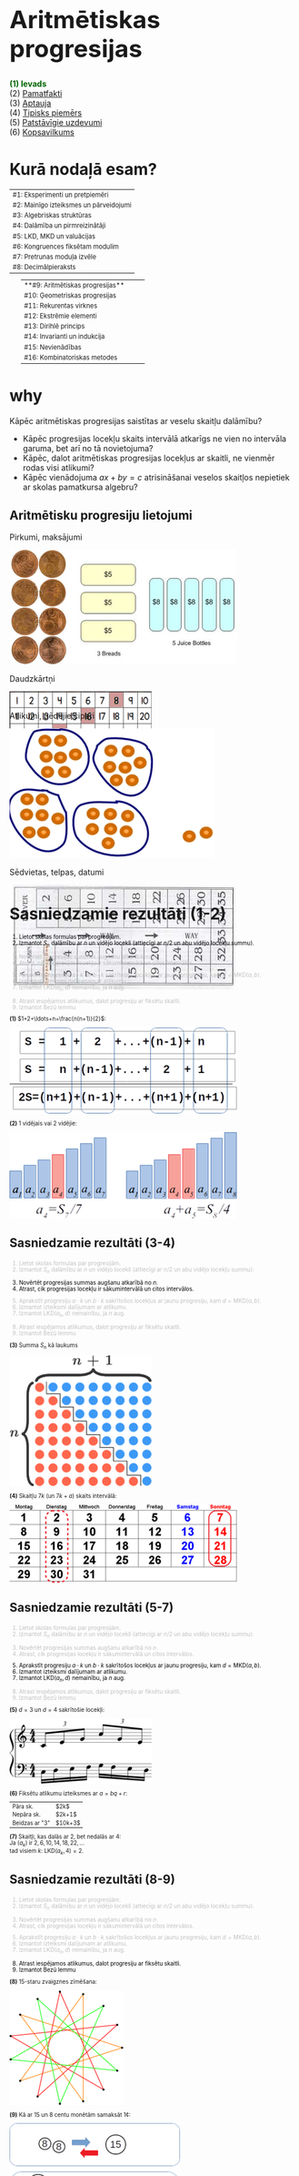 # &nbsp;

<hgroup>

<h1 style="font-size:32pt">Aritmētiskas progresijas</h1>

</hgroup><hgroup>

<span style="color:darkgreen">**(1) Ievads**</span>  
<span>(2) [Pamatfakti](#section-1)</span>  
<span>(3) [Aptauja](#section-2)</span>  
<span>(4) [Tipisks piemērs](#section-3)</span>  
<span>(5) [Patstāvīgie uzdevumi](#section-4)</span>  
<span>(6) [Kopsavilkums](#section-5)</span>

</hgroup>


# <lo-theory/> Kurā nodaļā esam?

<hgroup style="width: 48%; font-size:80%">

<table>
<tr><td style="text-align:left">#1: Eksperimenti un pretpiemēri</td></tr>
<tr><td style="text-align:left">#2: Mainīgo izteiksmes un pārveidojumi</td></tr>
<tr><td style="text-align:left">#3: Algebriskas struktūras</td></tr>
<tr><td style="text-align:left">#4: Dalāmība un pirmreizinātāji</td></tr>
<tr><td style="text-align:left">#5: LKD, MKD un valuācijas</td></tr>
<tr><td style="text-align:left">#6: Kongruences fiksētam modulim</td></tr>
<tr><td style="text-align:left">#7: Pretrunas moduļa izvēle</td></tr>
<tr><td style="text-align:left">#8: Decimālpieraksts</td></tr>
</table>

</hgroup>
<hgroup style="margin-left: 4%; width: 45%; font-size:80%">

<table>
<tr><td style="text-align:left"><red>**#9: Aritmētiskas progresijas**</red></td></tr>
<tr><td style="text-align:left">#10: Ģeometriskas progresijas&nbsp;&nbsp;&nbsp;&nbsp;&nbsp;&nbsp;&nbsp;&nbsp;&nbsp;&nbsp;&nbsp;&nbsp;&nbsp;&nbsp;&nbsp;</td></tr>
<tr><td style="text-align:left">#11: Rekurentas virknes</td></tr>
<tr><td style="text-align:left">#12: Ekstrēmie elementi</td></tr>
<tr><td style="text-align:left">#13: Dirihlē princips</td></tr>
<tr><td style="text-align:left">#14: Invarianti un indukcija</td></tr>
<tr><td style="text-align:left">#15: Nevienādības</td></tr>
<tr><td style="text-align:left">#16: Kombinatoriskas metodes</td></tr>
</table>

</hgroup>



# <lo-why/> why

<div class="bigWhy">
Kāpēc aritmētiskas progresijas 
saistītas ar veselu skaitļu dalāmību?
</div>

<div class="smallWhy">

* Kāpēc progresijas locekļu skaits intervālā atkarīgs ne vien no intervāla
garuma, bet arī no tā novietojuma?
* Kāpēc, dalot aritmētiskas progresijas locekļus ar skaitli, 
ne vienmēr rodas visi atlikumi?
* Kāpēc vienādojuma $ax+by=c$ atrisināšanai veselos skaitļos 
nepietiek ar skolas pamatkursa algebru?

</div>

## <lo-why/> Aritmētisku progresiju lietojumi

<section style="height:300px;">

<hgroup>

Pirkumi, maksājumi

![Linear shopping](shopping.png)

</hgroup><hgroup>

Daudzkārtņi

![Multiples of 8](multiples-of-8.png)


</hgroup>

</section>

<section style="height:300px;">

<hgroup>

Atlikumi, pēdējie cipari

![Division remainders](division-remainders.png)

</hgroup><hgroup>

Sēdvietas, telpas, datumi

![Seat plan](seat-plan.jpg)

</hgroup>

</section>


 
# <lo-theory/> Sasniedzamie rezultāti (1-2)

<hgroup style="font-size:70%">

<div style="color:black">

1. Lietot skolas formulas par progresijām.
2. Izmantot $S_n$ dalāmību 
ar $n$ un vidējo locekli (attiecīgi ar $n/2$ un abu vidējo locekļu summu).

</div>

<div style="color:silver">

3. Novērtēt progresijas summas augšanu atkarībā no $n$.
4. Atrast, cik progresijas locekļu ir sākumintervālā un citos intervālos.

</div>

<div style="color:silver">

5. Aprakstīt progresiju $a\cdot{}k$ un $b\cdot{}k$ sakrītošos locekļus ar 
jaunu progresiju, kam $d = \mbox{MKD}(a,b)$.
6. Izmantot izteiksmi dalījumam ar atlikumu.
7. Izmantot $\mbox{LKD}(a_n,d)$ nemainību, ja $n$ aug.

</div>

<div style="color:silver">

8. Atrast iespējamos atlikumus, dalot progresiju ar fiksētu skaitli. 
9. Izmantot Bezū lemmu

</div>

</hgroup>

<hgroup style="font-size:70%">

**(1)** $1+2+\ldots+n=\frac{n(n+1)}{2}$:

![Trepes](sum-first-n.png)

**(2)** $1$ vidējais vai $2$ vidējie:

![Trepes](staircase-middle.png)



</hgroup>



## <lo-theory/> Sasniedzamie rezultāti (3-4)

<hgroup style="font-size:70%">

<div style="color:silver">

1. Lietot skolas formulas par progresijām.
2. Izmantot $S_n$ dalāmību 
ar $n$ un vidējo locekli (attiecīgi ar $n/2$ un abu vidējo locekļu summu).

</div>

<div style="color:black">

3. Novērtēt progresijas summas augšanu atkarībā no $n$.
4. Atrast, cik progresijas locekļu ir sākumintervālā un citos intervālos.

</div>

<div style="color:silver">

5. Aprakstīt progresiju $a\cdot{}k$ un $b\cdot{}k$ sakrītošos locekļus ar 
jaunu progresiju, kam $d = \mbox{MKD}(a,b)$.
6. Izmantot izteiksmi dalījumam ar atlikumu.
7. Izmantot $\mbox{LKD}(a_n,d)$ nemainību, ja $n$ aug.

</div>

<div style="color:silver">

8. Atrast iespējamos atlikumus, dalot progresiju ar fiksētu skaitli. 
9. Izmantot Bezū lemmu

</div>

</hgroup>

<hgroup style="font-size:70%">


**(3)** Summa $S_n$ kā laukums

![Trepe](sum-first-n-staircases.png)

**(4)** Skaitļu $7k$ (un $7k+a$) skaits intervālā:

![Kalendārs](calendar.png)



</hgroup>



## <lo-theory/> Sasniedzamie rezultāti (5-7)

<hgroup style="font-size:70%">

<div style="color:silver">

1. Lietot skolas formulas par progresijām.
2. Izmantot $S_n$ dalāmību 
ar $n$ un vidējo locekli (attiecīgi ar $n/2$ un abu vidējo locekļu summu).

</div>

<div style="color:silver">

3. Novērtēt progresijas summas augšanu atkarībā no $n$.
4. Atrast, cik progresijas locekļu ir sākumintervālā un citos intervālos.

</div>

<div style="color:black">

5. Aprakstīt progresiju $a\cdot{}k$ un $b\cdot{}k$ sakrītošos locekļus ar 
jaunu progresiju, kam $d = \mbox{MKD}(a,b)$.
6. Izmantot izteiksmi dalījumam ar atlikumu.
7. Izmantot $\mbox{LKD}(a_n,d)$ nemainību, ja $n$ aug.

</div>

<div style="color:silver">

8. Atrast iespējamos atlikumus, dalot progresiju ar fiksētu skaitli. 
9. Izmantot Bezū lemmu

</div>

</hgroup>

<hgroup style="font-size:70%">

**(5)** $d=3$ un $d=4$ sakrītošie locekļi:

![Polyrhythm](polyrhythm.png)

**(6)** Fiksētu atlikumu izteiksmes ar $a=bq+r$:

<table>
<tr><td>Pāra sk.</td><td>$2k$</td></tr>
<tr><td>Nepāra sk.</td><td>$2k+1$</td></tr>
<tr><td>Beidzas ar "3"</td><td>$10k+3$</td></tr>
</table>

**(7)** Skaitļi, kas dalās ar $2$, bet nedalās ar $4$:  
Ja $(a_k)$ ir $2,6,10,14,18,22,\ldots$  
tad visiem $k$: $\mbox{LKD}(a_k,4)=2$.


</hgroup>




## <lo-theory/> Sasniedzamie rezultāti (8-9)

<hgroup style="font-size:70%">

<div style="color:silver">

1. Lietot skolas formulas par progresijām.
2. Izmantot $S_n$ dalāmību 
ar $n$ un vidējo locekli (attiecīgi ar $n/2$ un abu vidējo locekļu summu).

</div>

<div style="color:silver">

3. Novērtēt progresijas summas augšanu atkarībā no $n$.
4. Atrast, cik progresijas locekļu ir sākumintervālā un citos intervālos.

</div>

<div style="color:silver">

5. Aprakstīt progresiju $a\cdot{}k$ un $b\cdot{}k$ sakrītošos locekļus ar 
jaunu progresiju, kam $d = \mbox{MKD}(a,b)$.
6. Izmantot izteiksmi dalījumam ar atlikumu.
7. Izmantot $\mbox{LKD}(a_n,d)$ nemainību, ja $n$ aug.

</div>

<div style="color:black">

8. Atrast iespējamos atlikumus, dalot progresiju ar fiksētu skaitli. 
9. Izmantot Bezū lemmu

</div>

</hgroup>

<hgroup style="font-size:70%">

**(8)** $15$-staru zvaigznes zīmēšana:

![Zvaigzne](regular-polygram.png)

**(9)** Kā ar $15$ un $8$ centu monētām samaksāt 1¢:

![Money Exchange](money-exchange.png)

</hgroup>






# &nbsp;

<hgroup>

<h1 style="font-size:32pt">Aritmētiskas progresijas</h1>

</hgroup><hgroup>

<span>(1) [Ievads](#section)</span>  
<span style="color:darkgreen">**(2) Pamatfakti**</span>  
<span>(3) [Aptauja](#section-2)</span>  
<span>(4) [Tipisks piemērs](#section-3)</span>  
<span>(5) [Patstāvīgie uzdevumi](#section-4)</span>  
<span>(6) [Kopsavilkums](#section-5)</span>

</hgroup>


# <lo-theory/> Aritmētiskas progresijas skolā

**Definīcija:** Par *aritmētisku progresiju* sauc tādu virkni $a_1,a_2,\ldots$, kurā
jebkuru blakusesošu locekļu starpība ir konstanta: 

$$a_{n+1} = a_n + d,\;\;\mbox{ja}\;\;n \geq 1.$$

Šo nākamā un iepriekšējā locekļa starpību $d$ 
sauc par progresijas *diferenci* (<blue>*common difference, die Differenz,
шаг*</blue>).

## <lo-theory/> Progresiju formulas

*Progresijas $n$-tais loceklis:*
$$a_n = a_1 + (n-1)d,\;\;\mbox{kur $n>1$.}$$

*Progresijas pirmo $n$ locekļu summa:*
$$S_n = a_1 + a_2 + \ldots + a_n.$$

*Šo summu var aprēķināt ar formulu:*
$$S_n = \frac{a_1 + a_n}{2}\cdot{} n$$


## <lo-summary/> Summa 1+2+...+n


Bieži jāsummē naturālie skaitļi līdz $n$:

$$ 1+2+\ldots+(n-1)+n = \frac{n(n+1)}{2}.$$

Lai gan polinoma $\frac{n(n+1)}{2} = \frac{1}{2}n^2 + \frac{1}{2}n$ 
abi koeficienti ir daļskaitļi, visas tā vērtības ir 
naturāli skaitļi, jo reizinājums $n(n+1)$ vienmēr ir pāru. 


## <lo-yellow/> Trijstūru skaitļi

<hgroup>

Summai $1+2+\ldots+n$ ir līdzība ar t.s. "trijstūru skaitļiem":  

![Triangular numbers](triangular-numbers.png)

</hgroup>

<hgroup>

Trijstūru skaitlis $T_n$ izsaka arī, cik veidos no $n+1$ elementiem var 
izvēlēties divus: $T_n = C_{n+1}^2$.

![Kombinācijas](combinations-by-2.png)

</hgroup>





# <lo-theory/> Progresijas summas dalāmība

**Apgalvojums:** Katrai aritmētiskai progresijai ar $n$ veseliem locekļiem
$a_1,a_2,\ldots,a_n$ ir spēkā:   
**(a)** Visu $n$ locekļu aritmētiskais vidējais sakrīt ar vidējo locekli 
${\displaystyle a_{\frac{n+1}{2}}}$, ja $n$ ir nepāru un ar divu vidējo 
locekļu aritmētisko vidējo, ja $n$ ir pāru.   
**(b)** Summa $S_n = a_1 + a_2 + \ldots + a_n$ dalās ar $n$ (ja $n$ ir nepāru)
un ar $n/2$, ja $n$ ir pāru. Tā dalās arī ar vidējo locekli (attiecīgi - ar
divu vidējo locekļu summu).

## <lo-summary/> Piemēri: Progresiju summas

![Trepe ar vidējo](staircase-middle.png)

* *Ja $n$ ir nepāru:* $S_7 = a_1+a_2+a_3 + a_4 + a_5 + a_6 + a_7 = \frac{a_1+a_7}{2}\cdot{}7$ dalās ar $7$ un ar $a_4=\frac{a_1+a_7}{2}$. 

* *Ja $n$ ir pāru:* $S_8 = a_1+a_2+a_3 + a_4 + a_5 + a_6 + a_7 + a_8 = \frac{a_1+a_8}{2}\cdot{}7$ 
dalās ar $n/2=4$ un ar $a_4+a_5$: divkāršotu progresijas aritmētisko vidējo.  
(Ja $n$ ir pāru, tad aritmētiskais vidējais var nebūt vesels.)




## <lo-sample/> LV.NO.2015.10.3

Vairāku pēc kārtas sekojošu naturālu skaitļu summa ir $177$. 
Kādas vērtības var pieņemt
mazākais no šiem saskaitāmajiem?


## <lo-hints/> LV.NO.2015.10.3

* Cik daudzu pēc kārtas sekojošu naturālu skaitļu summa noteikti pārsniedz $177$?
* Kā samazināt aplūkojamo gadījumu skaitu? Vai ir vērts pārbaudīt summas, 
sākot ar jebkuru naturālu skaitli?


## <lo-soln/> LV.NO.2015.10.3

<hgroup style="font-size:90%">

* Ja $n$ ir nepāru, tad $S_n = 177 = a_{vid}\cdot{}n$. 
* Var būt $n=3$ vai $n = 59$  
(bet $1 + \ldots + 59 > 177$).

**(A)** $177 = 3\cdot 59 =$  
$=58+$<red>$59$</red>$+60$.

</hgroup><hgroup style="font-size:90%">

* Ja $n$ ir pāru, tad $S_n$ dalās ar $n/2$. 
* Var būt $n = 2$ vai $n = 6$   
(jo $n = 2\cdot 59$ ir par lielu).

**(B)** $177 = 2\cdot 88\frac{1}{2} =$<red>$88 + 89$</red>,  
**(C)** $177 = 6\cdot 29\frac{1}{2} =$  
$=27+28+$<red>$29+30$</red>$+31+32$.

</hgroup>



# <lo-theory/> Kā aug progresijas summa

**Apgalvojums:** Ja $a_n$ ir augoša aritmētiska progresija, 
tad tās summa $S_n$ ir kvadrātfunkcija atkarībā no $n$. 

Lai to pārbaudītu, pārveidojam:
$$S_n = \frac{a_1 + a_n}{2}\cdot{}n = \frac{2a_1 + (n-1)d}{2}\cdot{}n = $$
$$= \frac{d}{2}n^2 + \left( a_1 - \frac{d}{2} \right)n.$$

## <lo-summary/> Tuvināšana ar trijstūra laukumu

<hgroup>

![Tuvināšana](approximation.png)

</hgroup>
<hgroup>

* Progresijas summa aptuveni proporcionāla reizinājumam $n\cdot{}n = n^2$. 
* Progresijas summa (mūsu zīmējumā: $\frac{n(n+1)}{2}$) nav precīzi vienāda ar 
trijstūra vai trapeces laukumu, jo ir jāpieskaita arī "zobiņu" laukums. 

</hgroup>



## <lo-sample/> LV.NO.2002.8.3 

Burtnīcā ir $100$ lapas; tās lappuses sanumurētas dabīgā kārtībā ar numuriem 
no $1$ līdz $200$. Vai izrauto lappušu numuru summa var būt $1000$, ja tiek izrautas  
**(a)** $31$ lapa;   
**(b)** $30$ lapas?   
*Piezīme.* Lapas var neraut pēc kārtas.


## <lo-hints/> LV.NO.2002.8.3 

* Vai ir ekstrēma (lielākā/mazākā) vērtība, ko gribētu pārbaudīt?
* Izraujot $1$ lapu, summai pievienojas divi lappušu numuri. Kādas var
būt šo abu lappušu numuru summas?


## <lo-soln/> Atlikumi un nevienādības
 
**(a)** summa būtu nepāru. 
**(b)** trīsdesmit $4k_i-1$ summa nedalītos ar $4$.

Var pamatot arī ar nevienādību:  
Jau $1+\ldots+60 > 1000$, tādēļ pat vismazāko lapu numuru summa ir par lielu.





## <lo-yellow/> Vienmērīgi paātrināta kustība

**Apgalvojums:** Ja materiāls punkts kustas ar sākotnējo ātrumu 
$v_0$ un paātrinājumu $a$, tad tā noietais ceļš iegūstams 
ar formulu, kas līdzīgi iepriekšējai ir kvadrātfunkcija no laika $t$:
$$s = v_0t + \frac{at^2}{2}.$$

*Piezīme.* Ja materiāls punkts sākumā ir nekustīgs ($v=0$) 
un pēc tam brīvi krīt $t$ sekundes ar paātrinājumu $g = 9.81\,m/s^2$, 
tad tā pārvietojums ir $\frac{gt^2}{2}$.


## <lo-yellow/> Vidējais ātrums

Līdzīgi kā aritmētiskas progresijas summa izmanto vidējo locekli, 
vienmērīgi paātrinātas kustības ceļu var atrast, izmantojot vidējo ātrumu.

![Accelerated motion](accelerated-motion.png)

Brīvās krišanas paātrinājumam $g \approx 10\,m/s^2$:

* Pirmajā sekundē krīt $5\,m$,
* Otrajā sekundē krīt $15\,m$,
* Trešajā sekundē krīt $25\,m$, utt. 




# <lo-theory/> Lielāko diferenci meklējot (LKD)

**Apgalvojums:** Katrai augošai naturālu skaitļu virknei 
$a_1 < a_2 < \ldots < a_n$ atradīsies lielākais 
$d$, ka visi $a_i$ pieder aritmētiskai progresijai ar
diferenci $d$. Tas ir visu starpību $(a_i - a_j)$ 
lielākais kopīgais dalītājs. 

![LKD](greatest-common-divisor.png)



## <lo-theory/> Mazāko diferenci meklējot (MKD)

**Apgalvojums:** Divām aritmētiskām progresijām ar diferencēm $d_1$ 
un $d_2$ vai nu nav kopīgu locekļu, vai arī
tie veido aritmētisku progresiju ar diferenci 
$\mbox{MKD}(d_1,d_2)$   
*Piezīme.* Ar $\mbox{MKD}(a,b)$ apzīmējam divu skaitļu mazāko kopīgo dalāmo.


![MKD](least-common-multiple.png)





## <lo-sample/> BBK2012.P1.36/LV.SO.2017.10.2

Trīs no aritmētiskās progresijas locekļiem ir $41$, $113$, $193$. 
Atrast lielāko iespējamo diferences vērtību, ja 
zināms, ka tā ir vesels skaitlis.


## <lo-hints/>  BBK2012.P1.36/LV.SO.2017.10.2

* Vai progresijas locekļi $41$, $113$, $193$ seko pēc kārtas?
* Kāda ir vienkārša aritmētiska progresija (ne obligāti ar lielāko diferenci), 
kas satur šos skaitļus?
* Vai diferenci var izvēlēties jebkādu? Kāda īpašība tai jāizpilda?


## <lo-soln/>  BBK2012.P1.36/LV.SO.2017.10.2

* Aplūkojam starpības $113 - 41 = 72$, $193 - 113 = 80$. 
* $\mbox{LKD}(80,72) = \mbox{LKD}(72,8) = \mbox{LKD}(8,0)$ (Eiklīda algoritms)
* Diference var būt $8$ (vai kāds no $8$ dalītājiem). Nevar 
būt lielāks par $8$. 







# <lo-theory/> Locekļu skaits intervālā

**Apgalvojums:** Intervālā $[1;n]$ ir tieši 
$\lfloor n/d \rfloor$ daudzkārtņu progresijai 
$a_k = k\cdot d$, $k \in \mathbb{N}$. 

*Piezīme.* Ar $\lfloor x \rfloor$ apzīmē skaitļa $x$ apakšējo veselo 
daļu: tas ir lielākais veselais skaitlis, kas nepārsniedz $x$. Piemēram, 
$\lfloor 2.4 \rfloor = 2$, $\lfloor -3.14 \rfloor = -4$. 


## <lo-summary/> Intervāli un progresijas

![Rounding](rounding.png)

* Ja progresija ir $d, 2d, 3d, \ldots$, tad locekļu skaitu iegūst $n/d$ noapaļojot 
**uz leju** - līdz tuvākajam veselajam skaitlim, kurš **nepārsniedz** $n/d$. 
* Citos gadījumos drošāk atrast pirmo un pēdējo locekli.

Piemēri:  
**(A)** $a_k = 5k$ ir $\lfloor 24/5 \rfloor = \lfloor 4.8 \rfloor$ jeb <red>$4$</red> locekļi 
intervālā $[1;24]$  
**(B)** $a_k = 2 + 5k$ pirmais loceklis intervālā $[1;24]$ ir $a_0 = 2$, bet 
pēdējais ir $a_4 = 22$. To pavisam ir $(4-0)+1$ jeb <red>$5$</red>.



## <lo-sample/> BBK2012.P1.123

Cik daudz ir tādu naturālu skaitļu $n \leq 1000$, 
kuri nedalās ne ar $5$, ne ar $7$?

## <lo-hints/> Ieteikumi 

**Stratēģija:** Saskaitīt kaut ko citu.

* Cik ir skaitļu, kas dalās ar $5$? Ar $7$?
* Cik ir skaitļu, kas dalās ar abiem?
* Kā novērtēt aritmētisko progresiju locekļu skaitu $\mathbb{N}$ 
sākumintervālā $[1;1000]$


## <lo-soln/> Eilera-Venna diagramma

* Ar $5$ dalās $\left| A \right| = \lfloor 1000/5 \rfloor = 200$ skaitļi.
* Ar $7$ dalās $\left| B \right| = \lfloor 1000/7 \rfloor = 142$ skaitļi.
* Ar abiem dalās $\left| A \cap B \right| = \lfloor 1000/35 \rfloor = 28$ skaitļi.
* Visa zilā daļa ir $|A|+|B|-\left| A \cap B \right| = 314$.
* Ne ar $5$, ne ar $7$ nedalās $1000 - 314 = 686$. 

![Venn Diagram](venn-35.png)








# <lo-theory/> Dalāmība ar atlikumu

**Apgalvojums:** Ja $a$ ir vesels skaitlis, bet $b$ ir naturāls skaitlis, 
tad var izteikt:
$$a = q\cdot b +r,\;\;\mbox{kur $0 \leq r < b$.}$$

$q \in \mathbb{Z}$ sauc par $a$ un $b$ dalījuma veselo daļu, 
bet $r$ sauc par *atlikumu*.




## <lo-summary/> Piemēri dalīšanai ar atlikumu

* Pāra skaitļus $n$ var izteikt formā $2q$
* Nepāra skaitļus $n$ var izteikt formā $2q+1$
* Skaitļus, kuru decimālpieraksts beidzas ar ciparu "7" var izteikt formā $10q+7$


## <lo-sample/> LV.NO.2009.8.1 


Tabulā (sk. zīmējumu) Katrīnai jāizvēlas $4$ rūtiņas tā, ka katrā rindā un 
katrā kolonnā tika izvēlēta tieši viena rūtiņa. Pierādiet: neatkarīgi no tā, kuras 
$4$ rūtiņas saskaņā ar šiem noteikumiem Katrīna izvēlēsies, tajās ierakstīto skaitļu summa būs $64$. 

<!--
![tabula](LV.NO.2009.8.1.png)
-->

<table>
<tr><td>$1$</td><td>$3$</td><td>$5$</td><td>$7$</td></tr>
<tr><td>$9$</td><td>$11$</td><td>$13$</td><td>$15$</td></tr>
<tr><td>$17$</td><td>$19$</td><td>$21$</td><td>$23$</td></tr>
<tr><td>$25$</td><td>$27$</td><td>$29$</td><td>$31$</td></tr>
</table>


## <lo-hints/> LV.NO.2009.8.1

* "Katrā rindā un katrā kolonnā tika izvēlēta tieši viena rūtiņa" -
Kuras šaha figūras neapdraudētu cita citu, ja tās šādi izvietotu?
* Cik veidos kvadrātā $4 \times 4$ var izvēlēties četras rūtiņas 
atbilstoši šim nosacījumam? (Ja veidu ir ļoti nedaudz - varbūt 
tos visus var pārbaudīt, tieši saskaitot?)
* Kāda īpašība saglabājas nemainīga/invarianta, neatkarīgi 
no tā, kā izvēlamies četras rūtiņas?

## <lo-soln/> LV.NO.2009.8.1 

Dalot ar atlikumu, piemēram, ar $8$ katrs skaitlis $a$ pārveidojas
par summu $8k+r$, kur $k$ ir dalījums un $r$ - atlikums. 

![Matricas](matrix-sum.png)

Neatkarīgi no rūtiņu izvēles pirmajā tabuliņā būs tieši pa vienam 
skaitlim no $\{ 0,8,16,24 \}$, bet otrajā pa vienam no 
$\{ 1,3,5,7 \}$. To visu summa ir $48 + 16 = 64$. 








# <lo-theory/> Aritmētiskas progresijas atlikumi

**Apgalvojums:** Ja $(a_k)$ ir aritmētiska progresija ar diferenci $d$, 
$m$ ir kaut kāds naturāls skaitlis, un $\mbox{LKD}(d,m)=K$, tad 
progresija $a_k$ pieņem $m/K$ dažādus atlikumus, 
dalot ar $m$.   

*Piezīme:* Atlikumi ik pēc $m/K$ soļiem cikliski atkārtojas.  
Ja diference $d$ un dalītājs $m$ ir savstarpēji pirmskaitļi, 
tad progresija pieņem visus $m$ atlikumus. 


## <lo-summary/> Piemēri: Atlikumi ar 8

<hgroup style="font-size: 70%">

<table>
<tr><th>A0</th><th>A1</th><th>A2</th><th>A3</th><th>A4</th><th>A5</th><th>A6</th><th>A7</th></tr>
<tr><td>0</td><td>&nbsp;</td><td>&nbsp;</td><td>&nbsp;</td><td>&nbsp;</td><td>5</td><td>&nbsp;</td><td>&nbsp;</td></tr>
<tr><td>&nbsp;</td><td>&nbsp;</td><td>10</td><td>&nbsp;</td><td>&nbsp;</td><td>&nbsp;</td><td>&nbsp;</td><td>15</td></tr>
<tr><td>&nbsp;</td><td>&nbsp;</td><td>&nbsp;</td><td>&nbsp;</td><td>20</td><td>&nbsp;</td><td>&nbsp;</td><td>&nbsp;</td></tr>
<tr><td>&nbsp;</td><td>25</td><td>&nbsp;</td><td>&nbsp;</td><td>&nbsp;</td><td>&nbsp;</td><td>30</td><td>&nbsp;</td></tr>
<tr><td>&nbsp;</td><td>&nbsp;</td><td>&nbsp;</td><td>35</td><td>&nbsp;</td><td>&nbsp;</td><td>&nbsp;</td><td>&nbsp;</td></tr>
<tr><td>40</td><td>&nbsp;</td><td>&nbsp;</td><td>&nbsp;</td><td>&nbsp;</td><td>45</td><td>&nbsp;</td><td>&nbsp;</td></tr>
</table>

$\mbox{LKD}(5,8)=1$, t.i. progresijai $5k$ ir visi atlikumi, dalot ar $8$. 

![Polygram](polygram-8-5.png)


</hgroup>
<hgroup style="font-size: 70%">

<table>
<tr><th>A0</th><th>A1</th><th>A2</th><th>A3</th><th>A4</th><th>A5</th><th>A6</th><th>A7</th></tr>
<tr><td>0</td><td>&nbsp;</td><td>&nbsp;</td><td>&nbsp;</td><td>&nbsp;</td><td>&nbsp;</td><td>6</td><td>&nbsp;</td></tr>
<tr><td>&nbsp;</td><td>&nbsp;</td><td>&nbsp;</td><td>&nbsp;</td><td>12</td><td>&nbsp;</td><td>&nbsp;</td><td>&nbsp;</td></tr>
<tr><td>&nbsp;</td><td>&nbsp;</td><td>18</td><td>&nbsp;</td><td>&nbsp;</td><td>&nbsp;</td><td>&nbsp;</td><td>&nbsp;</td></tr>
<tr><td>24</td><td>&nbsp;</td><td>&nbsp;</td><td>&nbsp;</td><td>&nbsp;</td><td>&nbsp;</td><td>30</td><td>&nbsp;</td></tr>
</table>

$\mbox{LKD}(6,8)=2$, t.i. progresijai $6k$ ir tikai $8/2=4$ atlikumi, dalot ar $8$. Ja zīmē atlikumus pa apli (un savieno ik pēc 
$6$ soļiem), rodas nevis zvaigznīte, bet divi cikli - sarkanais un oranžais.

![Polygram](polygram-8-6.png)

</hgroup>



## <lo-sample/> BBK2012.P1.122/LV.VO.1983.8.1

Cik daudz ir tādu naturālu skaitļu $n \leq 1983$, kuriem $3n+5$ 
dalās ar $7$?


## <lo-hints/> BBK2012.P1.122/LV.VO.1983.8.1

* Vai ir kaut viens skaitlis formā $3n + 5$, kas dalās ar $7$?
* Ja kādai $n$ vērtībai $3n+5$ dalās ar $7$, kura būs nākamā $n$ vērtība, kurai 
dalīsies?


## <lo-soln/> BBK2012.P1.122/LV.VO.1983.8.1

<hgroup>

<table>
<tr>
<th>A0</th><th>A1</th><th>A2</th><th>A3</th><th>A4</th><th>A5</th><th>A6</th>
</tr>
<tr>
<td>&nbsp;</td><td>&nbsp;</td><td>&nbsp;</td><td>&nbsp;</td>
<td>&nbsp;</td><td>$5$</td><td>&nbsp;</td>
</tr>
<tr>
<td>&nbsp;</td><td>$8$</td><td>&nbsp;</td><td>&nbsp;</td>
<td>$11$</td><td>&nbsp;</td><td>&nbsp;</td>
</tr>
<tr>
<td style="background-color:silver">$14$</td><td>&nbsp;</td><td>&nbsp;</td><td>$17$</td>
<td>&nbsp;</td><td>&nbsp;</td><td>$20$</td>
</tr>
<tr>
<td>&nbsp;</td><td>&nbsp;</td><td>$23$</td><td>&nbsp;</td>
<td>&nbsp;</td><td>$26$</td><td>&nbsp;</td>
</tr>
<tr>
<td>&nbsp;</td><td>$29$</td><td>&nbsp;</td><td>&nbsp;</td>
<td>$32$</td><td>&nbsp;</td><td>&nbsp;</td>
</tr>
<tr>
<td style="background-color:silver">$35$</td><td>&nbsp;</td><td>&nbsp;</td><td>$38$</td>
<td>&nbsp;</td><td>&nbsp;</td><td>$41$</td>
</tr>
<tr>
<td>&nbsp;</td><td>&nbsp;</td><td>$44$</td><td>&nbsp;</td>
<td>&nbsp;</td><td>$47$</td><td>&nbsp;</td>
</tr>

</table>

</hgroup><hgroup>

* $\mbox{LKD}(3,7)=1$, t.i. progresijā $3n+5$ 
katrs septītais dalīsies ar $7$. 
* Der skaitļi $14,35,\ldots$ (progresija ar diferenci $21$)
* Lielākais ir $1967 = 93\cdot{}21 + 14 < 1983$. 
* Pavisam ir $94$ šādi locekļi.

</hgroup>


# <lo-theory/> Bezū lemma

**Lemma (<blue>Bézout's lemma</blue>):** Ja $a$ un $b$ ir naturāli skaitļi
un $\mbox{LKD}(a,b)=d$, tad eksistē veseli $x$ un $y$, ka $ax+by=d$. 

*Piezīme:* Ja $\mbox{LKD}(a,b)=1$, tad aritmētiskā progresijā $a_k = a\cdot{}k$ 
atradīsies visi $b$ iespējamie atlikumi, dalot ar $b$ (ieskaitot atlikumu $1$).  
*Piezīme 2:* Praktiski tas nozīmē, ka, mainoties ar $a$ un $b$ eirocentu monētām,
var nomaksāt jebkuru veselu skaitu centu tad un tikai tad, ja $a,b$ ir
savstarpēji pirmskaitļi.


## <lo-summary/> Vienādojumi algebrā un skaitļu teorijā

<hgroup>

> Atrisināt: <red>$21x + 14y = 2$</red>.

**Algebrā:**  
Ja abi 
koeficienti vienlaikus nav $0$, vienmēr var atrisināt. Patvaļīgi izvēlas, 
teiksim, $y$. Izsaka otru nezināmo:

$x = \frac{2-14y}{21}$. 

</hgroup>
<hgroup>

**Skaitļu teorijā:** Meklē veselus $x,y$. 
$\mbox{LKD}(14,21) = 7$, tad 
$21x + 14y \neq 2$. 

![Grafiks](grid-equation.png)



</hgroup>




## <lo-sample/> LV.NO.2007.7.1 


Kurus naturālos skaitļus $n$ var izsacīt formā 
${\displaystyle n=\frac{x}{y}}$, 
kur $x = a^5$, $y = b^3$, $a$ un $b$ – naturāli skaitļi? 


## <lo-hints/> LV.NO.2007.7.1 

* Kādi būtu "visvienkāršākie" skaitļi, ko izteikt 
minētajā formā $a^5/b^3$?
* Vai iegūto konstrukciju var attiecināt uz dažiem citiem 
skaitļiem?
* Vai konstrukciju var attiecināt uz visiem naturālajiem skaitļiem?


## <lo-soln/> LV.NO.2007.7.1 

* $n= 1 = \frac{1^5}{1^3}$. Pirmais "interesantais" skaitlis ir $n=2$.
* Izvēlamies $a$ un $b$ kā divnieka pakāpes.
Pēc mēģinājumiem/kļūdām iegūstam, ka $2=\frac{(2^2)^5}{(2^3)^3} = 2^{2\cdot{}5 - 3\cdot3}=2^1$, ja ievieto
$a=2^2=4$ un $b = 2^3 = 8$. 
* Jebkuram citam $n$ arī var izvēlēties $a = n^2$ un $b=n^3$. 

Kāpēc izdevās manipulācija ar pakāpēm? Bezū identitāte skaitļiem $5$ un $3$: 

$$5x + 3y = 1,\;\;\mbox{ja $(x,y)=(2,3)$.}$$


# &nbsp;

<hgroup>

<h1 style="font-size:32pt">Aritmētiskas progresijas</h1>

</hgroup><hgroup>

<span>(1) [Ievads](#section)</span>  
<span>(2) [Pamatfakti](#section-1)</span>  
<span style="color:darkgreen">**(3) Aptauja**</span>  
<span>(4) [Tipisks piemērs](#section-3)</span>  
<span>(5) [Patstāvīgie uzdevumi](#section-4)</span>  
<span>(6) [Kopsavilkums](#section-5)</span>

</hgroup>



# <lo-quiz/> Jautājums Nr.1

Nosaukt piecus mazākos kopīgos dalāmos skaitļiem 
$8$ un $18$. 

## <lo-quiz/> Jautājums Nr.1

* Gan $8$, gan $18$ dalītāji veido aritmētisku progresiju. 
* Šīm progresijām ir kopīgi locekļi - progresija ar $d = \mbox{MKD}(8,18) = 72$. 
* Pirmie pieci $72$ daudzkārtņi ir: $72,144,216,288,360$.


# <lo-quiz/> Jautājums Nr.2

Atrast $\mbox{MKD}(6,7,8)$ - visu trīs skaitļu mazāko kopīgo dalītāju.

## <lo-quiz/> Jautājums Nr.2

* Var noteikt kopsaucēju, piemēram, visām $3$ daļām: 
$$\frac{1}{6} + \frac{1}{7} + \frac{1}{8}.$$
Mazākais skaitlis, kas dalās ar $6$, $7$, $8$ ir $168$. 

Šo pašu rezultātu var iegūt arī divos soļos: 

* Mazākais skaitlis, kurš dalās ar $6$ un $8$ ir $3\cdot{}8 = 24$. 
* Mazākais skaitlis, kurš bez tam dalās ar $7$, ir $7 \cdot{} 24 = 168$.


# <lo-quiz/> Jautājums Nr.3

**(a)** Dota aritmētiska progresija $(a_n)$, kam $a_1 = 12$, $d = 29$. 
Atrast, cik daudzi tās locekļi ir trīsciparu skaitļi.  
**(b)** Kādu $a_1$ jāizvēlas, lai progresijā ar $d=29$ būtu iespējami 
daudz trīsciparu skaitļu?

## <lo-quiz/> Jautājums Nr.3

**(a)** Mazākais trīsciparu skaitlis šajā progresijā ir 
$12 + 4\cdot{}29 = 128$. Lielākais trīsciparu skaitlis 
apmierina $12 + k\cdot{}29 \leq 999$ jeb $k \leq 34$.   
Virknē $4,\ldots,34$ ir pavisam $(34-4)+1 = 31$ loceklis.
Tātad arī attiecīgo progresijas locekļu būs $31$. 

<table>
<tr><th>$k$</th><td>$4$</td><td>$5$</td><td>$6$</td><td>$\ldots$</td><td>$34$</td></tr>
<tr><th>$12+29k$</th><td>$128$</td><td>$157$</td><td>$186$</td><td>$\ldots$</td><td>$998$</td></tr>
</table>


## <lo-quiz/> Jautājums Nr.3

**(b)** Neveicot aprēķinus, $a_1$ izvēlas kā 
mazāko trīsciparu skaitli: $a_1 = 100$. Tad progresijā ir <red>$32$</red> locekļi:
$$100,129,158,187,\ldots,999.$$

Ja progresiju nedaudz nobīdītu, tajā būtu tikai "garantētais" skaits, ko iegūst, dalot 
"trīsciparu skaitļu intervāla" $[100,1000)$ garumu 
$900$ ar $29$ un apaļojot uz leju:
$$\left\lfloor \frac{900}{29} \right\rfloor = \lfloor 31.03448 \rfloor = 31.$$


# <lo-quiz/> Jautājums Nr.4 

Kāds ir mazākais naturālais skaitlis, kuru, dalot ar $20$, atlikumā iegūst $13$, 
bet, dalot ar $21$, atlikumā iegūst $3$.

## <lo-quiz/> Jautājums Nr.4 

* Meklējam atbildi formā $20k+13$ ($k \geq 0$), t.i. kā progresiju <red>$13,33,53,73,\ldots$</red>.
* Ievērojam, ka atlikumi, dalot ar $21$, katrā solī samazinās par $1$:  
Tie veido virkni $13,12,11,\ldots$. 
* Tieši 11. loceklis sarkanajā progresijā dos atlikumu $3$, dalot ar $21$.
* Jāievieto $k=10$. Tad $20k+13 = 213$. 

*Sal. 7.klases Atklātās olimpiādes uzdevumu: [LV.AO.2011.7.3](http://linen-tracer-682.appspot.com/files-prob/numtheory-lv-ao/content.html#/lv.ao.2011.7.3).*  Šis uzdevums ir arī atsevišķs gadījums Ķīniešu atlikumu teorēmai, kuru 7.klase nav vēl mācījusies.



# <lo-quiz/> Jautājums Nr.5

Karlsons sev pusdienām nopirka $8$ pīrādziņus un $15$ magoņmaizītes, bet
Brālītis – vienu pīrādziņu un vienu magoņmaizīti. Karlsons par savām
pusdienām samaksāja tieši divus eiro (katra maizīte un pīrādziņš maksā veselu
skaitu centu). Cik samaksāja Brālītis?

## <lo-quize/> Jautājums Nr.5

* Apzīmējam: $x$ - pīrādziņa cena; $y$ - magoņmaizītes cena.
* Lai $8x + 15y = 200$, $200-8x$ jādalās ar $15$. 
* Tātad, $x$ jādalās ar $5$ un $x=10,25,40,55,\ldots$. 
* Pozitīvs $y$ sanāk tikai tad, ja $x=10$ (un $y=8$).
* Brālītis samaksāja $x+y = 10+8 = 18$ centus. 

*Sal. 7.klases Atklātās olimpiādes uzdevumu: [LV.AO.2016.7.2](http://linen-tracer-682.appspot.com/files-prob/numtheory-lv-ao/content.html#/lv.ao.2016.7.2).* 


## <lo-quize/> Jautājums Nr.5 (arī negatīvas cenas)

* Pēc Bezū lemmas eksistē veseli $(x,y)$, 
kam $8x + 15y = 1$ (un, pareizinot $x,y$ ar konstanti $C$) var 
atrisināt arī $8x + 15y = C$ jebkuram veselam $C$. Tikai var gadīties, ka $x,y$ nav 
vienlaikus pozitīvi.
* Piemēram, $8x + 15y = 1$, ja $(x,y) = (2,-1)$. T.i. Karlsons var 
samaksāt $1$ centu, ja pīrādziņš maksā $2$ centus, bet magoņmaizīte $-1$ (mīnus vienu) centu.
* Ja cenas $x,y$ pareizina ar $200$ (t.i. ja $(x,y)=(200,-100)$), 
Karlsons samaksāja tieši divus eiro. Brālītis šajā gadījumā samaksāja $x+y = 100$ jeb
vienu eiro.

# &nbsp;

<hgroup>

<h1 style="font-size:32pt">Aritmētiskas progresijas</h1>

</hgroup><hgroup>

<span>(1) [Ievads](#section)</span>  
<span>(2) [Pamatfakti](#section-1)</span>  
<span>(3) [Aptauja](#section-2)</span>  
<span style="color:darkgreen">**(4) Tipisks piemērs**</span>  
<span>(5) [Patstāvīgie uzdevumi](#section-4)</span>  
<span>(6) [Kopsavilkums](#section-5)</span>

</hgroup>



# <lo-sample/> LV.AO.2004.8.5

Virknē augošā kārtībā izrakstīti naturālie skaitļi no $1$ līdz $2004$ ieskaitot, 
katrs vienu reizi. Izsvītrojam no tās skaitļus, kas atrodas 
$1., 4., 7., 10., \ldots$ vietās. No palikušās virknes atkal
izsvītrojam skaitļus, kas tajā atrodas $1., 4., 7., \ldots$ vietās. 
Ar iegūto virkni rīkojamies tāpat, utt.,
kamēr paliek neizsvītrots viens skaitlis. Kurš tas ir?

## <lo-hints/> LV.AO.2004.8.5 (Lasīšana)

**Lasīšana:**

1. Ar ko atšķiras "skaitlis" un "numurs" šajā uzdevumā? 
2. Vai skaitļu numuri var mainīties? 
3. Vai pārnumurēšana notiek jau pēc viena skaitļa izsvītrošanas? Vai vēlāk? 
4. Kas ir "palikusī virkne"? "Iegūtā virkne"?
5. Vai uzdevumā aprakstītais beigu stāvoklis vienmēr iestājas? Ja nu paliek neizsvītroti divi vai vairāk skaitļi?

**Novērojumi:**

1. Uzdevumā aprakstītā procedūra sastāv no vairākiem "gājieniem" jeb "iterācijām".
2. Katras iterācijas laikā izsvītro apmēram trešdaļu no virknes locekļiem, 
locekļus pārnumurē, iegūstot jaunu virkni. 

## <lo-hints/> LV.AO.2004.8.5 (Ieteikumi)

**Stratēģija:** Vienkāršojam sev dzīvi

1. Kas paliktu beigās, ja svītrotu skaitļus, kas atrodas $1.,3.,5.,\ldots$ vietās?
2. Vai skaitlis, kas paliek beigās, vienmēr mainās, ja sākumā ir par vienu skaitli vairāk?

**Stratēģija:** Sākam no beigām

1. Kāda izskatās pēdējā "iterācija"? Un priekšpēdējā? 
2. Vai ir kāds veids, kā aprakstīt pašreizējo "iterāciju". (Teiksim, ja svītrojām 
$1.,3.,5.,\ldots$ vietās, tad pēc kārtējās $k$-tās iterācijas pazuda skaitļi, kuri nedalījās
ar $2^k$.)
3. Vai ir kāds veids, kā arī sākotnējā uzdevumā aprakstīt skaitļus, kuri ir "ilgdzīvotāji", t.i. paliek 
neizsvītroti daudzās iterācijās.


## <lo-soln/> LV.AO.2004.8.5 (No beigām)

* Konstrukcijā "no beigām" sākam ar vienu skaitli (pašu pēdējo). Pēc tam tam pievienojam 
tos, kas pirms viņa tika izsvītroti. 
* Kā redzams diagrammā, skaitlis $18$ paliek neizsvītrots sešās pēdējās iterācijās, skaitlis $12$ - pēdējās piecās, utt. 


![No beigām](konstrukcija-no-beigam.png)


## <lo-soln/> LV.AO.2004.8.5 (Virkne)

* To kārtas numuru, kurš pirmais "izdzīvo" pēc $n$ iterācijām apzīmējam ar $x_n$. 
* Nulltais loceklis $x_0 = 1$ (pirmais izdzīvo, ja vairs neko nesvītro).
* Pēc iepriekšējās diagrammas, $x_1 = 2$, $x_2 = 3$, $x_3 = 5$, $x_4 = 8$, $x_5 = 12$, $x_6 = 18$, utt. 

**Apgalvojums:** ${\displaystyle x_{n+1} = \left\lceil \frac{3x_n}{2} \right\rceil}$.  
*Piezīme.* $\lceil x \rceil$ apzīmē *augšējo veselo daļu* - mazāko veselo skaitli, kas nav mazāks par $x$. 

Apgalvojumu pierādām atsevišķi gadījumiem, kad $x_n$ ir pāru un $x_n$ ir nepāru. 

## <lo-soln/> LV.AO.2004.8.5 (Rekurences pierādījums)

1. Ja $x_n$ ir pāru, tad konstrukcijā "no beigām" visas vietas no $1$ līdz $x_n$ var sadalīt pāros pa divi 
un katram pārim priekšā pierakst izsvītrojamo skaitli (attiecīgi 1., 4., 7., utt. vietās). Tā rezultātā 
no jauna iesprausto (violeto) vietiņu skaits ir precīzi trešdaļa. Tādēļ $x_n$ pareizinās ar $\frac{3}{2}$
jeb $x_{n+1} = \frac{3x_n}{2}$. 

![Konstrukcija pāra skaitļiem](konstrukcija-even.png)

2. Ja $x_n$ ir nepāru, tad spriedums ir līdzīgs - vietas no $1$ līdz $x_n-1$ var sadalīt pāros, bet pati pēdējā
vietiņa $x_n$ paliek bez pāra (un tai vienai pašai priekšā iesprauž vienu violeto rūtiņu). 
Tādēļ šajā gadījumā daļa $\frac{3x_n}{2}$ (kas nav vesela) jānoapaļo uz augšu. 

## <lo-soln/> LV.AO.2004.8.5 (Vispārīgais gadījums)

<div style="font-size:100%">

Esam pamatojuši, ka skaitļi no $1$ līdz $x_n$ pēc $n$ iterācijām tiek izsvītroti tā, ka paliek tikai 
pēdējais skaitlis (t.i. $x_n$) 

**Apgalvojums:** Ja uzrakstīti skaitļi no $1$ līdz $X$, kur $x_n < X < x_{n+1}$, tad pēc $n$ izsvītrošanām 
paliks pāri viens skaitlis (tas, kurš sākumā ir vietā ar numuru $x_n$).  
Piemēram, ja uzrakstīti skaitļi no $1$ līdz $15$, tad pēc piecām iterācijām paliks pāri 12.skaitlis. 

*Pierādījums:* Tā kā pirmais skaitlis, kurš "izdzīvo" pēc $n+1$ iterācijām ir $x_{n+1}>X$, tad no $1$ līdz $X$ pēc 
$k$ svītrošanām paliks pāri tikai viens skaitlis (un tas var būt vienīgi $x_n$, jo svītrošana aiz $x_n$ šī skaitļa
izdzīvošanu neiespaido). 

</div>

## <lo-soln/> LV.AO.2004.8.5 (2004 skaitļi)

Konstruējam virkni ar rekurento sakarību ${\displaystyle x_{n+1} = \left\lceil \frac{3x_n}{2} \right\rceil}$ līdz tā pārsniedz $X = 2004$:   
$1; 2; 3; 5; 8; 12; 18; 27; 41; 62;$  
$\;\;\;\;\;93; 140; 210; 315; 473; 710; 1065; 1598;$<red>$2397$</red>

Katrs nākamais loceklis ir $1.5$ reizes lielāks par iepriekšējo (vai noapaļots par $\frac{1}{2}$ uz augšu). 

**Atbilde:** Esam ieguvuši, ka pēdējais neizsvītrotais ir skaitlis $1598$. 


## <lo-soln/> Žūrijas atrisinājums

![Žūrijas atrisinājums](zurijas-atrisinajums.png)




# &nbsp;

<hgroup>

<h1 style="font-size:32pt">Aritmētiskas progresijas</h1>

</hgroup><hgroup>

<span>(1) [Ievads](#section)</span>  
<span>(2) [Pamatfakti](#section-1)</span>  
<span>(3) [Aptauja](#section-2)</span>  
<span>(4) [Tipisks piemērs](#section-3)</span>  
<span style="color:darkgreen">**(5) Patstāvīgie uzdevumi**</span>  
<span>(6) [Kopsavilkums](#section-5)</span>

</hgroup>


# <lo-sample/> BBK2012.P1.124

Atrast  
(a) visu to naturālo skaitļu summu, kas nepārsniedz $1000$ un dalās ar $5$;  
(b) visu to naturālo skaitļu summu, kas nepārsniedz $1000$ un dalās 
vai nu ar $3$, vai ar $5$.

## <lo-hints/> BBK2012.P1.124

**Stratēģija:** Skaitām kaut ko citu.

* Kā aprakstīt visus skaitļus, kas nepārsniedz $1000$ un dalās ar $5$? Kā noteikt šādas
kopas summu?
* Kā izvietoti skaitļi, kuri dalās ar $3$ VAI ar $5$? Vai tos ir patīkami summēt?
* Vai mēs protam summēt kaut ko citu? Vai vajadzīgo summu var iegūt netieši?

## <lo-soln/> BBK2012.P1.124

<div style="font-size:70%">

**(a)**  $5 + 10 + \ldots + 1000 = \frac{5+1000}{2}\cdot 200 = 100500.$

**(b)** Summas skaitļiem, kas dalās ar $3$, ar $5$ un ar abiem (jeb ar $15$):  

$$\left\{ \begin{array}{l}
3 + 6 + \ldots + 999 = \frac{3+999}{2}\cdot{}333 = 166833, \\
5 + 10 + \ldots + 1000 = 100500,\\
15 + 30 + \ldots + 990 = \frac{15 + 990}{2}\cdot{}66 = 33165.
\end{array} \right. $$

![Venn-diagram](venn-15.png)

*Ieslēgšanas-izslēgšanas princips:* Saskaitām abus ovālus, atņemam pārklājošos daļu, 
kas ieskaitīta divreiz: $166833 + 100500 - 33165 = 234168$.

</div>


# <lo-sample/> LV.AO.2004.7.3

Kādam mazākajam naturālajam $n$ visas daļas
$$\frac{5}{n+7}, \frac{6}{n+8}, \frac{7}{n+9}, 
\ldots, \frac{35}{n+37}, \frac{36}{n+38}$$
ir nesaīsināmas?

## <lo-hints/> LV.AO.2004.7.3

**Stratēģija:** Pārtulkojam jautājumu citādi.

* Kādu progresiju locekļi ir daļu skaitītājos un saucējos?
* Kā pateikt citādi, ka daļa ir nesaīsināma?

Arī: 

* Kāds ir invariants, kas saglabājas visās daļās?


## <lo-soln/> LV.AO.2004.7.3

Rēķinot $\mbox{LKD}(a,b)$, starpības starpības ir konstantas:

* $\mbox{LKD}(5,n+7) = \mbox{LKD}(5,n+2) = 1$,
* $\mbox{LKD}(6,n+8) = \mbox{LKD}(6,n+2) = 1$, $\ldots$
* $\mbox{LKD}(36,n+38) = \mbox{LKD}(36,n+2) = 1$.

Jāatrod mazākais skaitlis $n+2$, kas ir savstarpējs pirmskaitlis ar visiem 
skaitļiem $5,6,\ldots,36$.




# <lo-sample/> LV.VO.2002.11.5

Kuriem naturāliem skaitļiem $n$, kas lielāki par $3$ 
un nedalās ar $3$, izpildās īpašība: visi tie naturālie 
skaitļi, kas mazāki par $n$ un kuru lielākais kopīgais 
dalītājs ar $n$ ir $1$, veido aritmētisku progresiju?



## <lo-soln/> LV.VO.2002.11.5


**Stratēģija:** Vispārinām savus novērojumus.

* Novērojums: Kādiem nelieliem skaitļiem veidojas/neveidojas aritmētiska progresija? 
* Vispārināšana: Kā secinājumus pārnes uz lielākiem skaitļiem?

* Novērošana: Kā izskatās pretpiemēri - kāpēc tie nav progreijas? 
* Vispārināšana: Kā no šiem pretpiemēriem iegūt vispārīgo atbildi?



## <lo-soln/> LV.VO.2002.11.5 (pozitīvie piemēri)

Ar $\Phi(n)$ apzīmējam tos skaitļus no $[1;n]$, 
kas ir savstarpēji pirmskaitļi ar $n$.

* Visiem pirmskaitļiem $p$, $\Phi(p)$ ir 
progresija ar $d=1$, piemēram,
$\Phi(7) = \{ 1,2,3,4,5,6 \}$
* Visām divnieka pakāpēm $2^k$, $\Phi(2^k)$ 
ir progresija ar $d = 2$, piemēram,
$\Phi(8) = \{ 1,3,5,7 \}$

![Phi samples](phi-7-8.png)

## <lo-soln/> LV.VO.2002.11.5 (negatīvie piemēri)

* Ja $n = pq$ ir nepāru, bet nav pirmskaitlis, tad $\Phi(n)$
nevar būt progresija, jo $1,3 \in \Phi(n)$ (ir dots, ka $n$ 
nedalās ar $3$). Bet nepāru dalītājs $p \not\in \Phi(n)$. 
* Ja $n = 2^k p$ (kur $p$ ir nepāru), tad $\Phi(n)$ nevar
būt progresija. Pamatojums tāds pats. 


![Phi samples](phi-wrong.png)




# &nbsp;

<hgroup>

<h1 style="font-size:32pt">Aritmētiskas progresijas</h1>

</hgroup><hgroup>

<span>(1) [Ievads](#section)</span>  
<span>(2) [Pamatfakti](#section-1)</span>  
<span>(3) [Aptauja](#section-2)</span>  
<span>(4) [Tipisks piemērs](#section-3)</span>  
<span>(5) [Patstāvīgie uzdevumi](#section-4)</span>  
<span style="color:darkgreen">**(6) Kopsavilkums**</span>

</hgroup>


# <lo-theory/> Ko darījām šajā nodarbībā?

1. Atkārtojām skolas formulas aritmētiskām progresijām. 
2. Noteicām, kad $S_n$ dalās/nedalās ar $n$ un citiem skaitļiem.
3. Novērojām, kā $S_n$ mainās atkarībā no $n$. 
4. Noteicām, cik progresijas locekļu ir $\mathbb{N}$ intervālos.
5. Aprakstījām mazāko kopīgo dalāmo $\mbox{MKD}(a,b)$ ar progresiju 
sakrītošajiem locekļiem.
6. Izmantojām $a = bq + r$ - izteiksmi $a$ dalīšanai ar $b$ ar atlikumu.
7. Pamatojām $\mbox{LKD}(a_n,d)$ nemainību, ja $n$ aug.
8. Noteicām visus atlikumus, kas rodas, dalot progresiju ar fiksētu skaitli.
9. Izmantojām Bezū lemmu, izsakot $\mbox{LKD}(a,b)$ kā $ax+by$. 



# <lo-theory/> Atsauces

* [A.Bērziņa, A.Bērziņš. Diferencēti uzdevumi skaitļu teorijā, 2013](http://nms.lu.lv/wp-content/uploads/2013/03/SKGRAMATA.doc) - Daži uzdevumi par progresijām.
* [Wikipedia. Trijstūru skaitļi](https://en.wikipedia.org/wiki/Triangular_number) - Par jēdziena vēsturi.
* [Wikipedia. Ķīniešu atlikumu teorēma](https://en.wikipedia.org/wiki/Chinese_remainder_theorem) - Vispārīgā situācija, kur jāmeklē vairāku aritmētisku progresiju kopīgie locekļi.
* [Wikipedia. Poligrammas jeb regulāras zvaigznes](https://en.wikipedia.org/wiki/Polygram_(geometry)) - Kuros gadījumos aritmētiska progresija cikliski pieņem visus atlikumus, dalot ar $m$ (un kuros nē). 
* [Wikipedia. Bezū identitāte](https://en.wikipedia.org/wiki/B%C3%A9zout%27s_identity) - Pierādījums, kurā nekonstruktīvi izvēlas mazāko naturālo skaitli bezgalīgā kopā.
* [F.Šopēns: Noktirne op.9 nr.1 si♭ minors](https://www.youtube.com/watch?v=ZtIW2r1EalM) - Vietām poliritmisks gabals: Kreisajai rokai $6$ vienāda garuma notis, labajai rokai tikmēr $11$ notis.


# <lo-theory/> Papildu uzdevumi

<div style="font-size: 70%">

1. [EE.PK.2019.10.3](http://linen-tracer-682.appspot.com/files-prob/numtheory-ee-pk/content.html#/ee.pk.2019.10.3)  
Cik ir tādu veselu negatīvu skaitļu pāru $(a,b)$, kas apmierina vienādību $22a+15b=2019$?


2. [LV.VO.2014.10.3](http://linen-tracer-682.appspot.com/files-prob/numtheory-lv-vo/content.html#/lv.vo.2014.10.3)  
Ir pieejams neierobežots daudzums $7$ un $13$ centu pastmarku, kuras izmanto 
pasta sūtījumu apmaksāšanai. Diemžēl dažas summas nav iespējams apmaksāt 
tikai ar šīm pastmarkām (piemēram, ja sūtījums maksā $6$, $8$ vai $25$ centus). 
Kāda ir lielākā summa, kuru nav iespējams apmaksāt izmantojot tikai šīs pastmarkas?

3. [Israeli Oral Olympiad #7](https://artofproblemsolving.com/community/c6t45439f6h1370208_a_set_intersecting_every_arithmetic_progression)   
Uz tāfeles uzrakstīti skaitļi
$1,2,\ldots,100$. Cvi grib nokrāsot $N$ no šiem skaitļiem 
zilus tā, lai katra aritmētiska progresija garumā $10$, ko veido uz tāfeles
uzrakstītie skaitļi, saturētu kādu zilu skaitli. 
Kāda ir mazākā $N$ vērtība?

4. [Danube 2014 p3](https://artofproblemsolving.com/community/c6t45439f6h1879910_exist_n_pairwise_coprime_composite_integers_form_arithmetic_progression)  
Katram naturālam $n \geq 2$ parādīt, ka eksistē aritmētiska progresija 
ar $n$ locekļiem, kuri visi ir salikti skaitļi un katri divi ir 
savstarpēji pirmskaitļi. 

</div>



